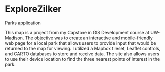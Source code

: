 # ExploreZilker
Parks application

This map is a project from my Capstone in GIS Development course at UW-Madison. The objective was to create an interactive and mobile-friendly web page for a local park that allows users to provide input that would be returned to the map for viewing. I utilized a Mapbox tileset, Leaflet controls, and CARTO databases to store and receive data. The site also allows users to use their device location to find the three nearest points of interest in the park.
